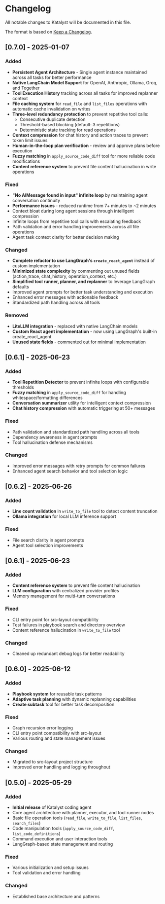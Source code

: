 # Changelog

All notable changes to Katalyst will be documented in this file.

The format is based on [Keep a Changelog](https://keepachangelog.com/en/1.0.0/).


## [0.7.0] - 2025-01-07

### Added
- **Persistent Agent Architecture** - Single agent instance maintained across all tasks for better performance
- **Native LangChain Model Support** for OpenAI, Anthropic, Ollama, Groq, and Together
- **Tool Execution History** tracking across all tasks for improved replanner context
- **File caching system** for `read_file` and `list_files` operations with automatic cache invalidation on writes
- **Three-level redundancy protection** to prevent repetitive tool calls:
  - Consecutive duplicate detection
  - Threshold-based blocking (default: 3 repetitions)
  - Deterministic state tracking for read operations
- **Context compression** for chat history and action traces to prevent token limit issues
- **Human-in-the-loop plan verification** - review and approve plans before execution
- **Fuzzy matching** in `apply_source_code_diff` tool for more reliable code modifications
- **Content reference system** to prevent file content hallucination in write operations

### Fixed
- **"No AIMessage found in input" infinite loop** by maintaining agent conversation continuity
- **Performance issues** - reduced runtime from 7+ minutes to ~2 minutes
- Context bloat during long agent sessions through intelligent compression
- Infinite loops from repetitive tool calls with escalating feedback
- Path validation and error handling improvements across all file operations
- Agent task context clarity for better decision making

### Changed
- **Complete refactor to use LangGraph's `create_react_agent`** instead of custom implementation
- **Minimized state complexity** by commenting out unused fields (action_trace, chat_history, operation_context, etc.)
- **Simplified tool runner, planner, and replanner** to leverage LangGraph defaults
- Improved agent prompts for better task understanding and execution
- Enhanced error messages with actionable feedback
- Standardized path handling across all tools

### Removed
- **LiteLLM integration** - replaced with native LangChain models
- **Custom React agent implementation** - now using LangGraph's built-in create_react_agent
- **Unused state fields** - commented out for minimal implementation

## [0.6.1] - 2025-06-23

### Added
- **Tool Repetition Detector** to prevent infinite loops with configurable thresholds
- **Fuzzy matching** in `apply_source_code_diff` for handling whitespace/formatting differences
- **Conversation summarizer** utility for intelligent context compression
- **Chat history compression** with automatic triggering at 50+ messages

### Fixed
- Path validation and standardized path handling across all tools
- Dependency awareness in agent prompts
- Tool hallucination defense mechanisms

### Changed
- Improved error messages with retry prompts for common failures
- Enhanced agent search behavior and tool selection logic

## [0.6.2] - 2025-06-26

### Added
- **Line count validation** in `write_to_file` tool to detect content truncation
- **Ollama integration** for local LLM inference support

### Fixed
- File search clarity in agent prompts
- Agent tool selection improvements

## [0.6.1] - 2025-06-23

### Added
- **Content reference system** to prevent file content hallucination
- **LLM configuration** with centralized provider profiles
- Memory management for multi-turn conversations

### Fixed
- CLI entry point for src-layout compatibility
- Test failures in playbook search and directory overview
- Content reference hallucination in `write_to_file` tool

### Changed
- Cleaned up redundant debug logs for better readability

## [0.6.0] - 2025-06-12

### Added
- **Playbook system** for reusable task patterns
- **Adaptive task planning** with dynamic replanning capabilities
- **Create subtask** tool for better task decomposition

### Fixed
- Graph recursion error logging
- CLI entry point compatibility with src-layout
- Various routing and state management issues

### Changed
- Migrated to src-layout project structure
- Improved error handling and logging throughout

## [0.5.0] - 2025-05-29

### Added
- **Initial release** of Katalyst coding agent
- Core agent architecture with planner, executor, and tool runner nodes
- Basic file operation tools (`read_file`, `write_to_file`, `list_files`, `search_files`)
- Code manipulation tools (`apply_source_code_diff`, `list_code_definitions`)
- Command execution and user interaction tools
- LangGraph-based state management and routing

### Fixed
- Various initialization and setup issues
- Tool validation and error handling

### Changed
- Established base architecture and patterns